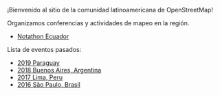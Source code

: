 ¡Bienvenido al sitio de la comunidad latinoamericana de OpenStreetMap!

Organizamos conferencias y actividades de mapeo en la región.

- [Notathon Ecuador](2024-01-06-NotathonEcuador.md)

Lista de eventos pasados:

- [2019 Paraguay](https://2019.osmlatam.org)
- [2018 Buenos Aires, Argentina](https://2018.osmlatam.org)
- [2017 Lima, Peru](https://2017.osmlatam.org)
- [2016 São Paulo, Brasil](https://2016.osmlatam.org)
